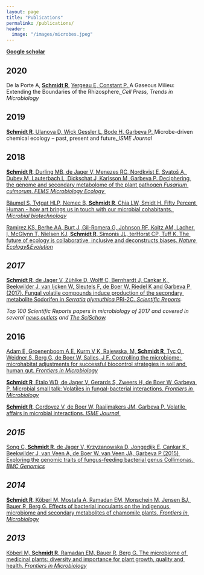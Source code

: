 ```yaml
---
layout: page
title: "Publications"
permalink: /publications/
header:
  image: "/images/microbes.jpeg"
---
```


<p class="" style="white-space:pre-wrap;"><a href="https://scholar.google.com/citations?user=oz-Lf6UAAAAJ&amp;hl=en" target="_blank"><strong>Google scholar</strong></a></p><h2 style="white-space:pre-wrap;">2020</h2><p class="" style="white-space:pre-wrap;">De la Porte A, <a href="https://academic.oup.com/femsec/article-abstract/94/6/fiy078/4990469?redirectedFrom=fulltext" target="_blank"><strong>Schmidt R</strong>,</a> <a href="https://academic.oup.com/femsec/article-abstract/94/6/fiy078/4990469?redirectedFrom=fulltext" target="_blank">Yergeau E, Constant P. </a>A Gaseous Milieu: Extending the Boundaries of the Rhizosphere<a href="https://academic.oup.com/femsec/article-abstract/94/6/fiy078/4990469?redirectedFrom=fulltext" target="_blank">. </a><em>Cell Press, Trends in Microbiology</em></p><h2 style="white-space:pre-wrap;">2019</h2><p class="" style="white-space:pre-wrap;"><a href="https://academic.oup.com/femsec/article-abstract/94/6/fiy078/4990469?redirectedFrom=fulltext" target="_blank"><strong>Schmidt R</strong>, Ulanova D, Wick Gessler L, Bode H, Garbeva P. </a>Microbe-driven chemical ecology – past, present and future<a href="https://academic.oup.com/femsec/article-abstract/94/6/fiy078/4990469?redirectedFrom=fulltext" target="_blank">. </a><em>ISME</em> <em>Journal</em></p><h2 style="white-space:pre-wrap;">2018</h2><p class="" style="white-space:pre-wrap;"><a href="https://academic.oup.com/femsec/article-abstract/94/6/fiy078/4990469?redirectedFrom=fulltext" target="_blank"><strong>Schmidt R</strong>, Durling MB, de Jager V, Menezes RC, Nordkvist E, Svatoš A, Dubey M, Lauterbach L, Dickschat J, Karlsson M, Garbeva P. Deciphering the genome and secondary metabolome of the plant pathogen <em>Fusarium culmorum</em>. <em>FEMS Microbiology Ecology</em> </a></p><p class="" style="white-space:pre-wrap;"><a href="https://onlinelibrary.wiley.com/doi/abs/10.1111/1751-7915.13285" target="_blank">Bäumel S, Tytgat HLP, Nemec B, <strong>Schmidt R</strong>, Chia LW, Smidt H. Fifty Percent Human - how art brings us in touch with our microbial cohabitants. <em>Microbial biotechnology</em></a></p><p class="" style="white-space:pre-wrap;"><a href="https://www.nature.com/articles/s41559-017-0445-7" target="_blank">Ramirez KS, Berhe AA, Burt J, Gil-Romera G, Johnson RF, Koltz AM, Lacher I, McGlynn T, Nielsen KJ, <strong>Schmidt R</strong>, Simonis JL, terHorst CP, Tuff K. The future of ecology is collaborative, inclusive and deconstructs biases. <em>Nature Ecology&amp;Evolution</em></a></p><h2 style="white-space:pre-wrap;"><em>2017</em></h2><p class="" style="white-space:pre-wrap;"><a href="https://www.nature.com/articles/s41598-017-00893-3" target="_blank"><strong>Schmidt R</strong>, de Jager V, Zühlke D, Wolff C, Bernhardt J, Cankar K, Beekwilder J, van Ijcken W, Sleutels F, de Boer W, Riedel K and Garbeva P (2017). Fungal volatile compounds induce production of the secondary metabolite Sodorifen in <em>Serratia plymuthica</em> PRI-2C. <em>Scientific Reports</em></a></p><p class="" style="white-space:pre-wrap;"><em>Top 100 Scientific Reports papers in microbiology of 2017 and covered in several </em><a href="https://www.sciencedaily.com/releases/2017/04/170413190718.htm" target="_blank"><em>news outlets</em></a><em> and </em><a href="https://www.youtube.com/watch?v=0PlhcI8O1NY" target="_blank"><em>The SciSchow</em></a><em>.  </em></p><h2 style="white-space:pre-wrap;">2016</h2><p class="" style="white-space:pre-wrap;"><a href="https://www.frontiersin.org/articles/10.3389/fmicb.2016.01079/full" target="_blank">Adam E, Groenenboom A E, Kurm V K, Rajewska, M, <strong>Schmidt R</strong>, Tyc O, Weidner S, Berg G, de Boer W, Salles, J F. Controlling the microbiome: microhabitat adjustments for successful biocontrol strategies in soil and human gut. <em>Frontiers in Microbiology</em></a></p><p class="" style="white-space:pre-wrap;"><a href="https://dx.doi.org/10.3389/fmicb.2015.01495" target="_blank"><strong>Schmidt R</strong>, Etalo WD, de Jager V, Gerards S, Zweers H, de Boer W, Garbeva P. Microbial small talk: Volatiles in fungal-bacterial interactions. <em>Frontiers in Microbiology</em></a></p><p class="" style="white-space:pre-wrap;"><a href="https://www.nature.com/articles/ismej201542" target="_blank"><strong>Schmidt R</strong>, Cordovez V, de Boer W, Raaijmakers JM, Garbeva P. Volatile affairs in microbial interactions. <em>ISME Journal&nbsp;</em></a></p><h2 style="white-space:pre-wrap;"><em>2015</em></h2><p class="" style="white-space:pre-wrap;"><a href="https://bmcgenomics.biomedcentral.com/articles/10.1186/s12864-015-2289-3" target="_blank">Song C, <strong>Schmidt R</strong>, de Jager V, Krzyzanowska D, Jongedijk E, Cankar K, Beekwilder J, van Veen A, de Boer W, van Veen JA, Garbeva P (2015) Exploring the genomic traits of fungus-feeding bacterial genus Collimonas.<em> BMC Genomics</em></a></p><h2 style="white-space:pre-wrap;"><em>2014</em></h2><p class="" style="white-space:pre-wrap;"><a href="https://www.frontiersin.org/articles/10.3389/fmicb.2014.00064/full" target="_blank"><strong>Schmidt R</strong>, Köberl M, Mostafa A, Ramadan EM, Monschein M, Jensen BJ, Bauer R, Berg G. Effects of bacterial inoculants on the indigenous microbiome and secondary metabolites of chamomile plants.<em> Frontiers in Microbiology</em></a></p><h2 style="white-space:pre-wrap;"><em>2013</em></h2><p class="" style="white-space:pre-wrap;"><a href="https://www.frontiersin.org/articles/10.3389/fmicb.2013.00400/full" target="_blank">Köberl M, <strong>Schmidt R</strong>, Ramadan EM, Bauer R, Berg G. The microbiome of medicinal plants: diversity and importance for plant growth, quality and health. <em>Frontiers in Microbiology</em></a></p>
